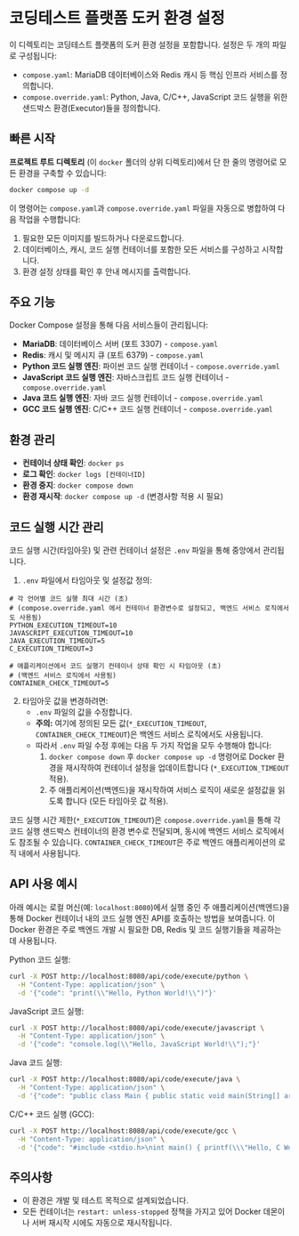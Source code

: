 # 코딩테스트 플랫폼 도커 환경 설정

이 디렉토리는 코딩테스트 플랫폼의 도커 환경 설정을 포함합니다. 설정은 두 개의 파일로 구성됩니다:
- `compose.yaml`: MariaDB 데이터베이스와 Redis 캐시 등 핵심 인프라 서비스를 정의합니다.
- `compose.override.yaml`: Python, Java, C/C++, JavaScript 코드 실행을 위한 샌드박스 환경(Executor)들을 정의합니다.

## 빠른 시작

**프로젝트 루트 디렉토리** (이 `docker` 폴더의 상위 디렉토리)에서 단 한 줄의 명령어로 모든 환경을 구축할 수 있습니다:

```bash
docker compose up -d
```

이 명령어는 `compose.yaml`과 `compose.override.yaml` 파일을 자동으로 병합하여 다음 작업을 수행합니다:
1. 필요한 모든 이미지를 빌드하거나 다운로드합니다.
2. 데이터베이스, 캐시, 코드 실행 컨테이너를 포함한 모든 서비스를 구성하고 시작합니다.
3. 환경 설정 상태를 확인 후 안내 메시지를 출력합니다.

## 주요 기능

Docker Compose 설정을 통해 다음 서비스들이 관리됩니다:

- **MariaDB**: 데이터베이스 서버 (포트 3307) - `compose.yaml`
- **Redis**: 캐시 및 메시지 큐 (포트 6379) - `compose.yaml`
- **Python 코드 실행 엔진**: 파이썬 코드 실행 컨테이너 - `compose.override.yaml`
- **JavaScript 코드 실행 엔진**: 자바스크립트 코드 실행 컨테이너 - `compose.override.yaml`
- **Java 코드 실행 엔진**: 자바 코드 실행 컨테이너 - `compose.override.yaml`
- **GCC 코드 실행 엔진**: C/C++ 코드 실행 컨테이너 - `compose.override.yaml`

## 환경 관리

- **컨테이너 상태 확인**: `docker ps`
- **로그 확인**: `docker logs [컨테이너ID]`
- **환경 중지**: `docker compose down`
- **환경 재시작**: `docker compose up -d` (변경사항 적용 시 필요)

## 코드 실행 시간 관리

코드 실행 시간(타임아웃) 및 관련 컨테이너 설정은 `.env` 파일을 통해 중앙에서 관리됩니다.

1. `.env` 파일에서 타임아웃 및 설정값 정의:
```dotenv
# 각 언어별 코드 실행 최대 시간 (초)
# (compose.override.yaml 에서 컨테이너 환경변수로 설정되고, 백엔드 서비스 로직에서도 사용됨)
PYTHON_EXECUTION_TIMEOUT=10
JAVASCRIPT_EXECUTION_TIMEOUT=10
JAVA_EXECUTION_TIMEOUT=5
C_EXECUTION_TIMEOUT=3

# 애플리케이션에서 코드 실행기 컨테이너 상태 확인 시 타임아웃 (초)
# (백엔드 서비스 로직에서 사용됨)
CONTAINER_CHECK_TIMEOUT=5
```

2. 타임아웃 값을 변경하려면:
   - `.env` 파일의 값을 수정합니다.
   - **주의:** 여기에 정의된 모든 값(`*_EXECUTION_TIMEOUT`, `CONTAINER_CHECK_TIMEOUT`)은 백엔드 서비스 로직에서도 사용됩니다.
   - 따라서 `.env` 파일 수정 후에는 다음 두 가지 작업을 모두 수행해야 합니다:
     1. `docker compose down` 후 `docker compose up -d` 명령어로 Docker 환경을 재시작하여 컨테이너 설정을 업데이트합니다 (`*_EXECUTION_TIMEOUT` 적용).
     2. 주 애플리케이션(백엔드)을 재시작하여 서비스 로직이 새로운 설정값을 읽도록 합니다 (모든 타임아웃 값 적용).

코드 실행 시간 제한(`*_EXECUTION_TIMEOUT`)은 `compose.override.yaml`을 통해 각 코드 실행 샌드박스 컨테이너의 환경 변수로 전달되며, 동시에 백엔드 서비스 로직에서도 참조될 수 있습니다.
`CONTAINER_CHECK_TIMEOUT`은 주로 백엔드 애플리케이션의 로직 내에서 사용됩니다.

## API 사용 예시

아래 예시는 로컬 머신(예: `localhost:8080`)에서 실행 중인 주 애플리케이션(백엔드)을 통해 Docker 컨테이너 내의 코드 실행 엔진 API를 호출하는 방법을 보여줍니다. 이 Docker 환경은 주로 백엔드 개발 시 필요한 DB, Redis 및 코드 실행기들을 제공하는 데 사용됩니다.

Python 코드 실행:
```bash
curl -X POST http://localhost:8080/api/code/execute/python \
  -H "Content-Type: application/json" \
  -d '{"code": "print(\\"Hello, Python World!\\")"}'
```

JavaScript 코드 실행:
```bash
curl -X POST http://localhost:8080/api/code/execute/javascript \
  -H "Content-Type: application/json" \
  -d '{"code": "console.log(\\"Hello, JavaScript World!\\");"}'
```

Java 코드 실행:
```bash
curl -X POST http://localhost:8080/api/code/execute/java \
  -H "Content-Type: application/json" \
  -d '{"code": "public class Main { public static void main(String[] args) { System.out.println(\\"Hello, Java World!\\"); } }"}'
```

C/C++ 코드 실행 (GCC):
```bash
curl -X POST http://localhost:8080/api/code/execute/gcc \
  -H "Content-Type: application/json" \
  -d '{"code": "#include <stdio.h>\nint main() { printf(\\\"Hello, C World!\\\\n\\"); return 0; }"}'
```

## 주의사항

- 이 환경은 개발 및 테스트 목적으로 설계되었습니다.
- 모든 컨테이너는 `restart: unless-stopped` 정책을 가지고 있어 Docker 데몬이나 서버 재시작 시에도 자동으로 재시작됩니다.
